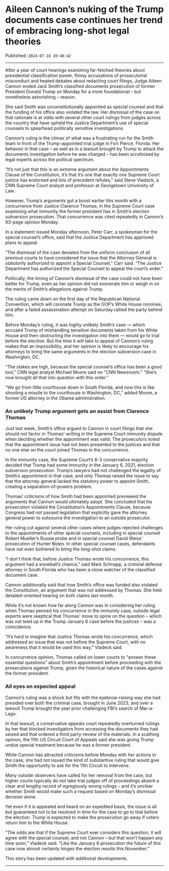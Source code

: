 # Aileen Cannon’s nuking of the Trump documents case continues her trend of embracing long-shot legal theories

Published :`2024-07-16 20:48:42`

---

After a year of court hearings examining far-fetched theories about presidential classification power, flimsy accusations of prosecutorial misconduct and heated debates about redacting court filings, Judge Aileen Cannon ended Jack Smith’s classified documents prosecution of former President Donald Trump on Monday for a more foundational – but nonetheless astonishing – reason.

She said Smith was unconstitutionally appointed as special counsel and that the funding of his office also violated the law. Her dismissal of the case on that rationale is at odds with several other court rulings from judges across the country that have upheld the Justice Department’s use of special counsels to spearhead politically sensitive investigations.

Cannon’s ruling is the climax of what was a frustrating run for the Smith team in front of the Trump-appointed trial judge in Fort Pierce, Florida. Her behavior in that case – as well as in a lawsuit brought by Trump to attack the documents investigation before he was charged – has been scrutinized by legal experts across the political spectrum.

“It’s not just that this is an extreme argument about the Appointments Clause of the Constitution, it’s that it’s one that exactly one Supreme Court justice has endorsed and lots of precedent refutes,” said Steve Vladeck, a CNN Supreme Court analyst and professor at Georgetown University of Law.

However, Trump’s arguments got a boost earlier this month with a concurrence from Justice Clarence Thomas, in the Supreme Court case examining what immunity the former president has in Smith’s election subversion prosecution. That concurrence was cited repeatedly in Cannon’s 93-page opinion Monday.

In a statement issued Monday afternoon, Peter Carr, a spokesman for the special counsel’s office, said that the Justice Department has approved plans to appeal.

“The dismissal of the case deviates from the uniform conclusion of all previous courts to have considered the issue that the Attorney General is statutorily authorized to appoint a Special Counsel,” Carr said. “The Justice Department has authorized the Special Counsel to appeal the court’s order.”

Politically, the timing of Cannon’s dismissal of the case could not have been better for Trump, even as her opinion did not exonerate him or weigh in on the merits of Smith’s allegations against Trump.

The ruling came down on the first day of the Republican National Convention, which will coronate Trump as the GOP’s White House nominee, and after a failed assassination attempt on Saturday rallied the party behind him.

Before Monday’s ruling, it was highly unlikely Smith’s case — which accused Trump of mishandling sensitive documents taken from his White House and then obstructing the investigation into them — would go to trial before the election. But the time it will take to appeal of Cannon’s ruling makes that an impossibility, and her opinion is likely to encourage his attorneys to bring the same arguments in the election subversion case in Washington, DC.

“The stakes are high, because the special counsel’s office has been a good tool,” CNN legal analyst Michael Moore said on “CNN Newsroom.” “She’s now brought all that into question with this order.”

“We go from little courthouse down in South Florida, and now this is like shooting a missile to the courthouse in Washington, DC,” added Moore, a former US attorney in the Obama administration.

### An unlikely Trump argument gets an assist from Clarence Thomas

Just last week, Smith’s office argued to Cannon in court filings that she should not factor in Thomas’ writing in the Supreme Court immunity dispute when deciding whether the appointment was valid. The prosecutors noted that the appointment issue had not been presented to the justices and that no one else on the court joined Thomas in the concurrence.

In the immunity case, the Supreme Court’s 6-3 conservative majority decided that Trump had some immunity in the January 6, 2021, election subversion prosecution. Trump’s lawyers had not challenged the legality of Smith’s appointment in that case, and only Thomas raised the issue to say that the attorney general lacked the statutory power to appoint Smith, creating a separation-of-powers problem.

Thomas’ criticisms of how Smith had been appointed previewed the arguments that Cannon would ultimately adopt. She concluded that his prosecution violated the Constitution’s Appointments Clause, because Congress had not passed legislation that explicitly gave the attorney general power to outsource the investigation to an outside prosecutor.

Her ruling cut against several other cases where judges rejected challenges to the appointments of other special counsels, including in special counsel Robert Mueller’s Russia probe and in special counsel David Weiss’ prosecution of Hunter Biden. In other special counsel cases, defendants have not even bothered to bring the long-shot claims.

“I don’t think that, before Justice Thomas wrote his concurrence, this argument had a snowball’s chance,” said Mark Schnapp, a criminal defense attorney in South Florida who has been a close watcher of the classified document case.

Cannon additionally said that how Smith’s office was funded also violated the Constitution, an argument that was not addressed by Thomas. She held detailed-oriented hearing on both claims last month.

While it’s not known how far along Cannon was in considering her ruling when Thomas penned his concurrence in the immunity case, outside legal experts were skeptical that Thomas’ move to opine on the question – which was not teed up in the Trump January 6 case before the justices – was a coincidence.

“It’s hard to imagine that Justice Thomas wrote his concurrence, which addressed an issue that was not before the Supreme Court, with no awareness that it would be used this way,” Vladeck said.

In concurrence opinion, Thomas called on lower courts to “answer these essential questions” about Smith’s appointment before proceeding with the prosecutions against Trump, given the historical nature of the cases against the former president.

### All eyes on expected appeal

Cannon’s ruling was a shock but fits with the eyebrow-raising way she had presided over both the criminal case, brought in June 2023, and over a lawsuit Trump brought the year prior challenging FBI’s search of Mar-a-Lago.

In that lawsuit, a conservative appeals court repeatedly overturned rulings by her that blocked investigators from accessing the documents they had seized and that ordered a third party-review of the materials. In a scathing opinion, the 11th US Circuit Court of Appeals said she was giving Trump undue special treatment because he was a former president.

While Cannon has attracted criticisms before Monday with her actions in the case, she had not issued the kind of substantive ruling that would give Smith the opportunity to ask for the 11th Circuit to intervene.

Many outside observers have called for her removal from the case, but higher courts typically do not take trial judges off of proceedings absent a clear and lengthy record of egregiously wrong rulings – and it’s unclear whether Smith would make such a request based on Monday’s dismissal decision alone.

Yet even if it is appealed and heard on an expedited basis, the issue is all but guaranteed not to be resolved in time for the case to go to trial before the election. Trump is expected to make the prosecution go away if voters return him to the White House.

“The odds are that if the Supreme Court ever considers this question, it will agree with the special counsel, and not Cannon – but that won’t happen any time soon,” Vladeck said. “Like the January 6 prosecution the future of this case now almost certainly hinges the election results this November.”

This story has been updated with additional developments.

---

